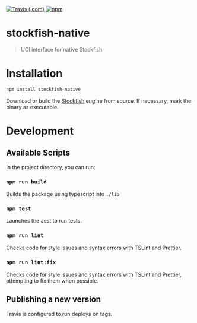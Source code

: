 [![Travis (.com)](https://img.shields.io/travis/com/elviswolcott/stockfish-native?logo=travis)](https://travis-ci.com/elviswolcott/stockfish-native)
[![npm](https://img.shields.io/npm/v/stockfish-native?label=stockfish-native&logo=npm)](https://www.npmjs.com/package/stockfish-native)
# stockfish-native

> UCI interface for native Stockfish

# Installation

```bash
npm install stockfish-native
```

Download or build the [Stockfish](https://stockfishchess.org/download/) engine from source.
If necessary, mark the binary as executable.

# Development

## Available Scripts

In the project directory, you can run:

### `npm run build`

Builds the package using typescript into `./lib`

### `npm test`

Launches the Jest to run tests.

### `npm run lint`

Checks code for style issues and syntax errors with TSLint and Prettier.

### `npm run lint:fix`

Checks code for style issues and syntax errors with TSLint and Prettier, attempting to fix them when possible.

## Publishing a new version

Travis is configured to run deploys on tags.

